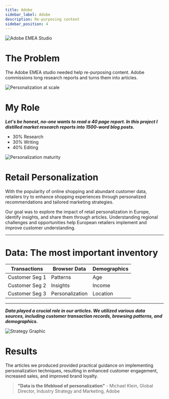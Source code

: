 ```yaml
---
title: Adobe
sidebar_label: Adobe
description: Re-purposing content
sidebar_position: 4
---
```


![Adobe EMEA Studio](/img/adobe3.png)

# The Problem

The Adobe EMEA studio needed help re-purposing content. 
Adobe commissions long research reports and turns them into articles. 

![Personalization at scale](/img/adobe.png)

# My Role 

  ***Let's be honest, no-one wants to read a 40 page report. In this project I distilled market research reports into 1500-word blog posts.***

 - 30% Research
 - 30% Writing
 - 40% Editing

 ![Personalization maturity](/img/adobe1.png)

# Retail Personalization

With the popularity of online shopping and abundant customer data, retailers try to enhance shopping experiences through personalized recommendations and tailored marketing strategies.

Our goal was to explore the impact of retail personalization in Europe, identify insights, and share them through articles. Understanding regional challenges and opportunities help European retailers implement and improve customer understanding.

* * *

# Data: The most important inventory 

| Transactions |   Browser Data | Demographics |
| --------------   | -------------- | -------------- |
| Customer Seg 1   | Patterns     | Age     |
| Customer Seg 2   | Insights     | Income    |
| Customer Seg 3   | Personalization     | Location     |

* * *

***Data played a crucial role in our articles.
We utilized various data sources, including customer transaction records, browsing patterns, and demographics.***

![Strategy Graphic](/img/adobe2.png)

# Results

The articles we produced provided practical guidance on implementing personalization techniques, resulting in enhanced customer engagement, increased sales, and improved brand loyalty.

> **"Data is the lifeblood of personalization"** - Michael Klein, Global Director, Industry Strategy and Marketing, Adobe